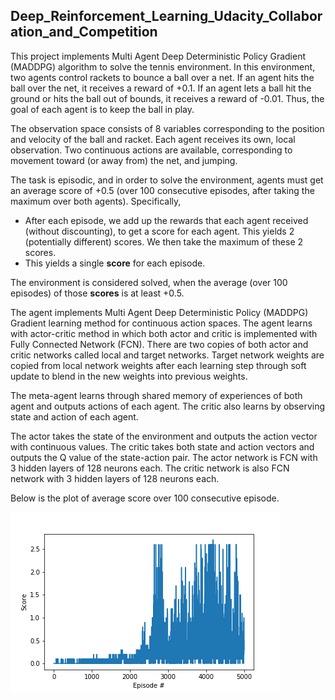 ## Deep_Reinforcement_Learning_Udacity_Collaboration_and_Competition



This project implements Multi Agent Deep Deterministic Policy Gradient (MADDPG) algorithm to solve the tennis environment. In this environment, two agents control rackets to bounce a ball over a net. If an agent hits the ball over the net, it receives a reward of +0.1.  If an agent lets a ball hit the ground or hits the ball out of bounds, it receives a reward of -0.01.  Thus, the goal of each agent is to keep the ball in play.

The observation space consists of 8 variables corresponding to the position and velocity of the ball and racket. Each agent receives its own, local observation.  Two continuous actions are available, corresponding to movement toward (or away from) the net, and jumping. 

The task is episodic, and in order to solve the environment, agents must get an average score of +0.5 (over 100 consecutive episodes, after taking the maximum over both agents). Specifically,

- After each episode, we add up the rewards that each agent received (without discounting), to get a score for each agent. This yields 2 (potentially different) scores. We then take the maximum of these 2 scores.
- This yields a single **score** for each episode.

The environment is considered solved, when the average (over 100 episodes) of those **scores** is at least +0.5.

The agent implements Multi Agent Deep Deterministic Policy (MADDPG) Gradient learning method for continuous action spaces. The agent learns with actor-critic method in which both actor and critic is implemented with Fully Connected Network (FCN). There are two copies of both actor and critic networks called local and target networks. Target network weights are copied from local network weights after each learning step through soft update to blend in the new weights into previous weights.

The meta-agent learns through shared memory of experiences of both agent and outputs actions of each agent. The critic also learns by observing state and action of each agent. 

The actor takes the state of the environment and outputs the action vector with continuous values. The critic takes both state and action vectors and outputs the Q value of the state-action pair. The actor network is FCN with 3 hidden layers of 128 neurons each. The critic network is also FCN network with 3 hidden layers of 128 neurons each. 

Below is the plot of average score over 100 consecutive episode.

![](AverageScore.png)




